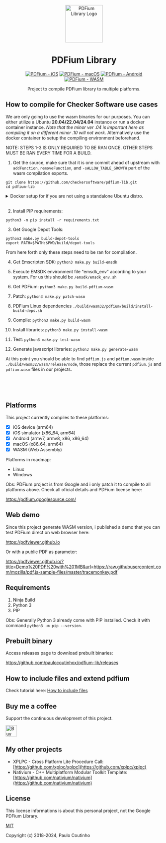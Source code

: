 <p align="center">
    <a href="https://github.com/paulocoutinhox/pdfium-lib" target="_blank" rel="noopener noreferrer">
        <img width="120" src="extras/images/logo.png" alt="PDFium Library Logo">
    </a>
</p>

<h1 align="center">PDFium Library</h1>

<p align="center">
  <a href="https://github.com/paulocoutinhox/pdfium-lib/actions/workflows/ios.yml"><img src="https://github.com/paulocoutinhox/pdfium-lib/actions/workflows/ios.yml/badge.svg" alt="PDFium - iOS"></a>
  <a href="https://github.com/paulocoutinhox/pdfium-lib/actions/workflows/macos.yml"><img src="https://github.com/paulocoutinhox/pdfium-lib/actions/workflows/macos.yml/badge.svg" alt="PDFium - macOS"></a>
  <a href="https://github.com/paulocoutinhox/pdfium-lib/actions/workflows/android.yml"><img src="https://github.com/paulocoutinhox/pdfium-lib/actions/workflows/android.yml/badge.svg" alt="PDFium - Android"></a>
  <a href="https://github.com/paulocoutinhox/pdfium-lib/actions/workflows/wasm.yml"><img src="https://github.com/paulocoutinhox/pdfium-lib/actions/workflows/wasm.yml/badge.svg" alt="PDFium - WASM"></a>
</p>

<p align="center">
Project to compile PDFium library to multiple platforms.
</p>

## How to compile for Checker Software use cases

We are only going to use the wasm binaries for our purposes. You can either utilize a Ubuntu **20.04/22.04/24.04** instance or run a docker container instance. _Note that the minor ver .04 is important here as compiling it on a different minor .10 will not work._ Alternatively use the docker container to setup the compiling environment beforehand.

NOTE: STEPS 1-3 IS ONLY REQUIRED TO BE RAN ONCE. OTHER STEPS MUST BE RAN EVERY TIME FOR A BUILD.

1. Get the source, make sure that it is one commit ahead of upstream with `addFunction`, `removeFunction`, and `-sALLOW_TABLE_GROWTH` part of the wasm compilation exports.

```
git clone https://github.com/checkersoftware/pdfium-lib.git
cd pdfium-lib
```

<details>
<summary>Docker setup for if you are not using a standalone Ubuntu distro.</summary>
<br>

---

1. Build the image with command (this is for macbooks with M series processors):

```
docker build --platform linux/amd64 -t pdfium-wasm -f docker/wasm/Dockerfile docker/wasm
```

2. Now you can open an interactive shell for the container with:

```
docker run --platform linux/amd64 -v ${PWD}:/app -it pdfium-wasm
```

Run the rest of the commands in this interactive shell.

---

<br>

</details>
<br>

2. Install PIP requirements:

```
python3 -m pip install -r requirements.txt
```

3. Get Google Depot Tools:

```
python3 make.py build-depot-tools
export PATH=$PATH:$PWD/build/depot-tools
```

From here forth only these steps need to be ran for compilation.

4. Get Emscripten SDK:
   `python3 make.py build-emsdk`

5. Execute EMSDK environment file "emsdk_env" according to your system. For us this should be `/emsdk/emsdk_env.sh`

6. Get PDFium:
   `python3 make.py build-pdfium-wasm`

7. Patch:
   `python3 make.py patch-wasm`

8. PDFium Linux dependencies
   `./build/wasm32/pdfium/build/install-build-deps.sh`

9. Compile:
   `python3 make.py build-wasm`

10. Install libraries:
    `python3 make.py install-wasm`

11. Test:
    `python3 make.py test-wasm`

12. Generate javascript libraries:
    `python3 make.py generate-wasm`

At this point you should be able to find `pdfium.js` and `pdfium.wasm` inside `./build/wasm32/wasm/release/node`, those replace the current `pdfium.js` and `pdfium.wasm` files in our projects.

<br>
<br>

<br>

## Platforms

This project currently compiles to these platforms:

- [x] iOS device (arm64)
- [x] iOS simulator (x86_64, arm64)
- [x] Android (armv7, armv8, x86, x86_64)
- [x] macOS (x86_64, arm64)
- [x] WASM (Web Assembly)

Platforms in roadmap:

- Linux
- Windows

Obs: PDFium project is from Google and i only patch it to compile to all platforms above. Check all oficial details and PDFium license here:

https://pdfium.googlesource.com/

## Web demo

Since this project generate WASM version, i published a demo that you can test PDFium direct on web browser here:

https://pdfviewer.github.io

Or with a public PDF as parameter:

https://pdfviewer.github.io/?title=Demo%20PDF%20with%201MB&url=https://raw.githubusercontent.com/mozilla/pdf.js-sample-files/master/tracemonkey.pdf

## Requirements

1. Ninja Build
2. Python 3
3. PIP

Obs: Generally Python 3 already come with PIP installed. Check it with command `python3 -m pip --version`.

## Prebuilt binary

Access releases page to download prebuilt binaries:

https://github.com/paulocoutinhox/pdfium-lib/releases

## How to include files and extend pdfium

Check tutorial here: [How to include files](docs/HOW_TO_INCLUDE_FILES.md)

## Buy me a coffee

Support the continuous development of this project.

<a href='https://ko-fi.com/paulocoutinho' target='_blank'><img height='36' style='border:0px;height:36px;' src='https://az743702.vo.msecnd.net/cdn/kofi1.png?v=2' border='0' alt='Buy Me a Coffee at ko-fi.com' /></a>

## My other projects

- XPLPC - Cross Platform Lite Procedure Call: [https://github.com/xplpc/xplpc](https://github.com/xplpc/xplpc)
- Nativium - C++ Multiplatform Modular Toolkit Template: [https://github.com/nativium/nativium](https://github.com/nativium/nativium)

## License

This license informations is about this personal project, not the Google PDFium Library.

[MIT](http://opensource.org/licenses/MIT)

Copyright (c) 2018-2024, Paulo Coutinho
